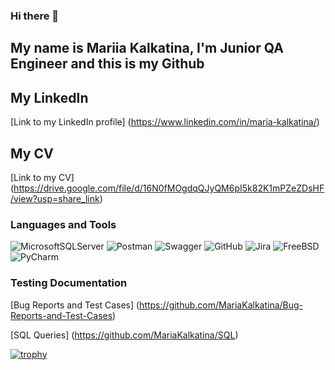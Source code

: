 ### Hi there 👋
## My name is Mariia Kalkatina, I'm Junior QA Engineer and this is my Github
## My LinkedIn 
[Link to my LinkedIn profile]
(https://www.linkedin.com/in/maria-kalkatina/)

## My CV
[Link to my CV]
(https://drive.google.com/file/d/16N0fMOgdqQJyQM6pI5k82K1mPZeZDsHF/view?usp=share_link)

### Languages and Tools
![MicrosoftSQLServer](https://img.shields.io/badge/Microsoft%20SQL%20Sever-CC2927?style=for-the-badge&logo=microsoft%20sql%20server&logoColor=white)
![Postman](https://img.shields.io/badge/Postman-FF6C37?style=for-the-badge&logo=postman&logoColor=white) 
![Swagger](https://img.shields.io/badge/-Swagger-%23Clojure?style=for-the-badge&logo=swagger&logoColor=white)
![GitHub](https://img.shields.io/badge/github-%23121011.svg?style=for-the-badge&logo=github&logoColor=white)
![Jira](https://img.shields.io/badge/jira-%230A0FFF.svg?style=for-the-badge&logo=jira&logoColor=white)
![FreeBSD](https://img.shields.io/badge/-FreeBSD-%23870000?style=for-the-badge&logo=freebsd&logoColor=white)
![PyCharm](https://img.shields.io/badge/pycharm-143?style=for-the-badge&logo=pycharm&logoColor=black&color=black&labelColor=green)


### Testing Documentation

[Bug Reports and Test Cases]
(https://github.com/MariaKalkatina/Bug-Reports-and-Test-Cases)

[SQL Queries]
(https://github.com/MariaKalkatina/SQL)

[![trophy](https://github-profile-trophy.vercel.app/?username=ryo-ma)](https://github.com/ryo-ma/github-profile-trophy)
